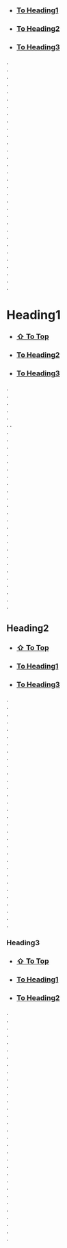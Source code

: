 - ### [To Heading1](#anchor-Heading1)
- ### [To Heading2](#anchor-Heading2)
- ### [To Heading3](#anchor-Heading3)

.  
.  
.  
.  
.  
.  
.  
.  
.  
.  
.  
.  
.  
.  
.  
.  
.  
.  
.  
.  
.  
.  
.  
.  
.  
.  
.  
.  
.  
.  
.  
.

# Heading1

- ### [⇧ To Top](/)
- ### [To Heading2](#anchor-Heading2)
- ### [To Heading3](#anchor-Heading3)

.  
.  
.  
.  
.  
.
.  
.  
.  
.  
.  
.  
.  
.  
.  
.  
.  
.  
.  
.  
.  
.  
.  
.  
.  
.  
.  
.  
.  
.  
.  
.

## Heading2

- ### [⇧ To Top](/)
- ### [To Heading1](#anchor-Heading1)
- ### [To Heading3](#anchor-Heading3)

.  
.  
.  
.  
.  
.  
.  
.  
.  
.  
.  
.  
.  
.  
.  
.  
.  
.  
.  
.  
.  
.  
.  
.  
.  
.  
.  
.  
.  
.  
.  
.

### Heading3

- ### [⇧ To Top](/)
- ### [To Heading1](#anchor-Heading1)
- ### [To Heading2](#anchor-Heading2)

.  
.  
.  
.  
.  
.  
.  
.  
.  
.  
.  
.  
.  
.  
.  
.  
.  
.  
.  
.  
.  
.  
.  
.  
.  
.  
.  
.  
.  
.  
.  
.
